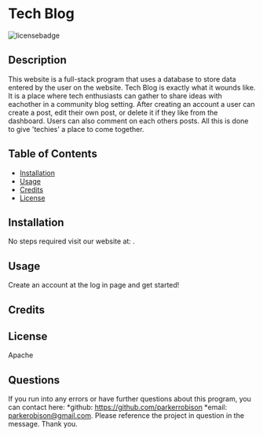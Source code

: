 # Tech Blog

  ![licensebadge](https://img.shields.io/badge/license-Apache-blue)

  ## Description 
  
  This website is a full-stack program that uses a database to store data entered by the user on the website. Tech Blog is exactly what it wounds like. It is a place where tech enthusiasts can gather to share ideas with eachother in a community blog setting. After creating an account a user can create a post, edit their own post, or delete it if they like from the dashboard. Users can also comment on each others posts. All this is done to give 'techies' a place to come together.
  
  
  ## Table of Contents
  
  * [Installation](#installation)
  * [Usage](#usage)
  * [Credits](#credits)
  * [License](#license)
  
  

  ## Installation
  
  No steps required visit our website at: .
  
  ## Usage 

  Create an account at the log in page and get started!
  
  ## Credits
  
  
   
  ## License

  Apache
  
  
  
  

  ## Questions
  If you run into any errors or have further questions about this program, you can contact here: 
  *github: https://github.com/parkerrobison 
  *email: parkerobison@gmail.com.
  Please reference the project in question in the message. Thank you.
